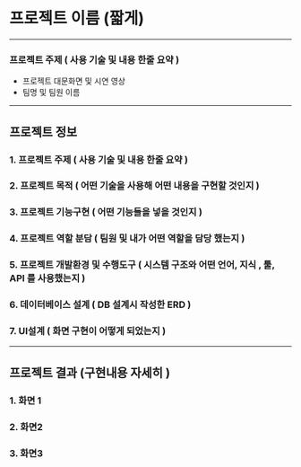 # 프로젝트 이름 (짧게)

---

### 프로젝트 주제  ( 사용 기술 및 내용 한줄 요약 )

- 프로젝트 대문화면 및 시연 영상 
- 팀명 및 팀원 이름 

---

## 프로젝트 정보

### 1. 프로젝트 주제  ( 사용 기술 및 내용 한줄 요약 )

### 2. 프로젝트 목적 (  어떤 기술을 사용해 어떤 내용을 구현할 것인지 )

### 3. 프로젝트 기능구현  ( 어떤 기능들을 넣을 것인지 )

### 4. 프로젝트  역할 분담 ( 팀원 및 내가 어떤 역할을 담당 했는지 )

### 5. 프로젝트 개발환경 및 수행도구  ( 시스템 구조와 어떤 언어, 지식 , 툴, API 를 사용했는지 )

### 6. 데이터베이스 설계  ( DB 설계시 작성한 ERD )

### 7. UI설계  ( 화면 구현이 어떻게 되었는지 )

---

## 프로젝트 결과 (구현내용 자세히 )

### 1. 화면 1

### 2. 화면2

### 3. 화면3

